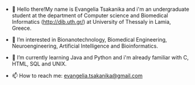 - 👋 Hello there!My name is Evangelia Tsakanika and i'm an undergraduate student at the department of Computer science and Biomedical Informatics (http://dib.uth.gr/) 
at University of Thessaly in Lamia, Greece.
- 👀 I’m interested in Bionanotechnology, Biomedical Engineering, Neuroengineering, Artificial Intelligence and Bioinformatics.
- 🌱 I’m currently learning Java and Python and i'm already familiar with C, HTML, SQL and UNIX.

- 📫 How to reach me: evangelia.tsakanika@gmail.com

<!---
etsakanika/etsakanika is a ✨ special ✨ repository because its `README.md` (this file) appears on your GitHub profile.
You can click the Preview link to take a look at your changes.
--->
